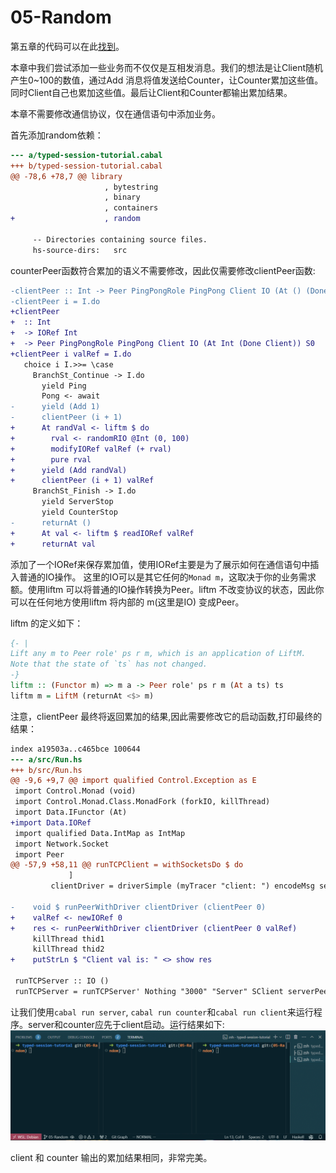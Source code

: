 # 05-Random

第五章的代码可以在此[找到](https://github.com/sdzx-1/typed-session-tutorial/tree/05-Random)。

本章中我们尝试添加一些业务而不仅仅是互相发消息。我们的想法是让Client随机产生0~100的数值，通过Add 消息将值发送给Counter，让Counter累加这些值。同时Client自己也累加这些值。最后让Client和Counter都输出累加结果。

本章不需要修改通信协议，仅在通信语句中添加业务。

首先添加random依赖：
```diff
--- a/typed-session-tutorial.cabal
+++ b/typed-session-tutorial.cabal
@@ -78,6 +78,7 @@ library
                     , bytestring
                     , binary
                     , containers
+                    , random
 
     -- Directories containing source files.
     hs-source-dirs:   src
```

counterPeer函数符合累加的语义不需要修改，因此仅需要修改clientPeer函数:
```diff
-clientPeer :: Int -> Peer PingPongRole PingPong Client IO (At () (Done Client)) S0
-clientPeer i = I.do
+clientPeer
+  :: Int
+  -> IORef Int
+  -> Peer PingPongRole PingPong Client IO (At Int (Done Client)) S0
+clientPeer i valRef = I.do
   choice i I.>>= \case
     BranchSt_Continue -> I.do
       yield Ping
       Pong <- await
-      yield (Add 1)
-      clientPeer (i + 1)
+      At randVal <- liftm $ do
+        rval <- randomRIO @Int (0, 100)
+        modifyIORef valRef (+ rval)
+        pure rval
+      yield (Add randVal)
+      clientPeer (i + 1) valRef
     BranchSt_Finish -> I.do
       yield ServerStop
       yield CounterStop
-      returnAt ()
+      At val <- liftm $ readIORef valRef
+      returnAt val
```
添加了一个IORef来保存累加值，使用IORef主要是为了展示如何在通信语句中插入普通的IO操作。
这里的IO可以是其它任何的`Monad m`，这取决于你的业务需求额。使用liftm 可以将普通的IO操作转换为Peer。liftm 不改变协议的状态，因此你可以在任何地方使用liftm 将内部的 m(这里是IO) 变成Peer。

liftm 的定义如下：
```haskell
{- |
Lift any m to Peer role' ps r m, which is an application of LiftM.
Note that the state of `ts` has not changed.
-}
liftm :: (Functor m) => m a -> Peer role' ps r m (At a ts) ts
liftm m = LiftM (returnAt <$> m)
```

注意，clientPeer 最终将返回累加的结果,因此需要修改它的启动函数,打印最终的结果：
```diff
index a19503a..c465bce 100644
--- a/src/Run.hs
+++ b/src/Run.hs
@@ -9,6 +9,7 @@ import qualified Control.Exception as E
 import Control.Monad (void)
 import Control.Monad.Class.MonadFork (forkIO, killThread)
 import Data.IFunctor (At)
+import Data.IORef
 import qualified Data.IntMap as IntMap
 import Network.Socket
 import Peer
@@ -57,9 +58,11 @@ runTCPClient = withSocketsDo $ do
             ]
         clientDriver = driverSimple (myTracer "client: ") encodeMsg sendMap clientTvar id
 
-    void $ runPeerWithDriver clientDriver (clientPeer 0)
+    valRef <- newIORef 0
+    res <- runPeerWithDriver clientDriver (clientPeer 0 valRef)
     killThread thid1
     killThread thid2
+    putStrLn $ "Client val is: " <> show res
 
 runTCPServer :: IO ()
 runTCPServer = runTCPServer' Nothing "3000" "Server" SClient serverPeer
```


让我们使用`cabal run server`, `cabal run counter`和`cabal run client`来运行程序。server和counter应先于client启动。运行结果如下:
![run](../data/05-run.gif)

client 和 counter 输出的累加结果相同，非常完美。